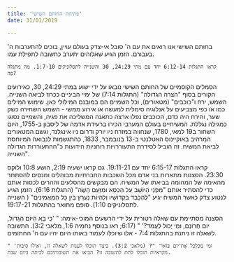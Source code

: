 ```yaml
---
title: 'פתיחת החותם השישי'
date: 31/01/2019

---
```


בחותם השישי אנו רואים את עם ה' סובל אי-צדק בעולם עויין, בוכים להתערבות ה' בעבורם. הזמן הגיע שאלוהים יתערב כתשובה לתפילת עמו. 

`קראו התגלות 6:12-14 יחד עם מתי 24:29, 30 והשנייה לתסלוניקים 1:7-10. מה מתגלה פה?`

הסמלים הקוסמיים של החותם השישי נובאו על ידי ישוע במתי 24:29, 30, כאירועים הקורים בסוף "הצרה הגדולה" (התגלות 7:14) של ימיי הביניים ככרוז לביאה השנייה. השמש, ירח ו"כוכבים" (מטאורים), וכל השמיים הם במובנם המילולי כאן. שימוש המילים כמו או כפי מצביעים על אנלוגיה סימלית למעשה או אירוע ממשי - השמש השחירה כשק שער, והירח היה כדם, הכוכבים נפלו ארצה כתאנה המשליכה את פגיה, והשמיים נסוגו כמגילה נגללת. המשיחיים בעולם המערבי הכירו ברעידת אדמה של ליסבון ב-1755, היום השחור ב19 למאי, 1780, שנחווה במזרח ניו יורק ודרום ניו אינגלנד, וגשם המטאורים המרהיב באוקיינוס האטלנטי ב-13 בנובמבר, 1833, כהתגשמות לנבואה המיוחסת לביאת המשיח. זה הוביל לסידרת התעוררויות רוחניות הידועות כ"ההתעוררות הגדולה השנייה".

קראו התגלות 6:15-17 יחד עם 19:11-21. גם קראו ישעיה 2:19, הושע 10:8 ולוקס 23:30. הסצנות מתארות בני אדם מכל השכבות החברתיות מבוהלים ומנסים להסתתר מהאימה של המהומה בביאתו של המשיח. הם מבקשים מהסלעים וההרים לכסות אותם כדי להסתיר אותם "מִפְּנֵי הַיּוֹשֵׁב עַל הַכִּסֵּא וּמִזַּעַם הַשֶֹה" (התגלות 6:16). הזמן הגיע לנטוע צדק כאשר המשיח יגיע "לְהִכָּבֵד בִּקְדוֹשָׁיו וְלִהְיוֹת נַעֲרָץ בֵּין כָּל הַמַּאֲמִינִים" ( השנייה לתסלוניקים 1:10). סופם מתואר בהתגלות 19:17-21. 

הסצנה מסתיימת עם שאלה רטורית על ידי הרשעים המוכי-אימה: " 'כִּי בָּא הַיּוֹם הַגָּדוֹל, יוֹם חֲרוֹנָם, וּמִי יָכוֹל לַעֲמֹד?' " (6:17; ראו בנוסף נחמיה 1:6, מלאכי 3:2). התשובה לשאלה זו ניתנת בהתגלות 7:4 -  אלו שיוכלו לעמוד באותו היום יהיו עם ה' החתומים. 

`" 'וּמִי מְכַלְכֵּל אֶת־יוֹם בּוֹאוֹ' "? (מלאכי 3:2). כיצד תוכלו לענות לשאלה זו, ואילו סיבות מקראיות תוכלו לתת לתשובה זו? הביאו את תשובותיכם לכיתה ביום שבת.`